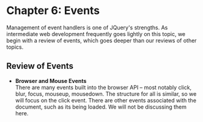 # Chapter 6: Events

Management of event handlers is one of JQuery's strengths. As intermediate web development frequently goes lightly on this topic, we begin with a review of events, which goes deeper than our reviews of other topics.

## Review of Events

- **Browser and Mouse Events** <br>
    There are many events built into the browser API – most notably click, blur, focus, mouseup, mousedown. The structure for all is similar, so we will focus on the click event. There are other events associated with the document, such as its being loaded. We will not be discussing them here. 
